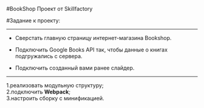 #BookShop Проект от Skillfactory

#Задание к проекту:

___
* Сверстать главную страницу интернет-магазина Bookshop.

* Подключить Google Books API так, чтобы данные о книгах подгружались с сервера.
* Подключить созданный вами ранее слайдер.

___
1.реализовать модульную структуру;<br />
2.подключить **Webpack**;<br />
3.настроить сборку с минификацией.<br />